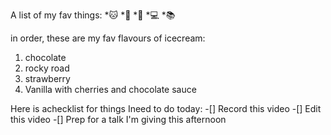 A list of my fav things:
*:cat:
*:dog:
*:baby:
*:computer:
*:books:



in order, these are my fav flavours of icecream:
1. chocolate
2. rocky road
3. strawberry
4. Vanilla with cherries and chocolate sauce 

Here is achecklist for things Ineed to do today:
-[] Record this video
-[] Edit this video
-[] Prep for a talk I'm giving this afternoon
